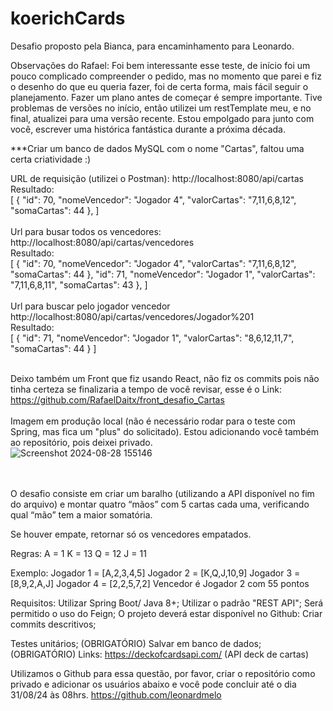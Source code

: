 # koerichCards

Desafio proposto pela Bianca, para encaminhamento para Leonardo.

Observações do Rafael: Foi bem interessante esse teste, de início foi um pouco complicado compreender o pedido, mas no momento que parei e fiz o desenho do que eu queria fazer, foi
de certa forma, mais fácil seguir o planejamento. Fazer um plano antes de começar é sempre importante. Tive problemas de versões no início, então utilizei um restTemplate meu, e no final,
atualizei para uma versão recente. Estou empolgado para junto com você, escrever uma histórica fantástica durante a próxima década.


***Criar um banco de dados MySQL com o nome "Cartas", faltou uma certa criatividade :)

URL de requisição (utilizei o Postman): http://localhost:8080/api/cartas </br>
Resultado: </br>
[
    {
        "id": 70,
        "nomeVencedor": "Jogador 4",
        "valorCartas": "7,11,6,8,12",
        "somaCartas": 44
    },
] </br>
</br>
Url para busar todos os vencedores: http://localhost:8080/api/cartas/vencedores </br>
Resultado: </br>
[
    {
        "id": 70,
        "nomeVencedor": "Jogador 4",
        "valorCartas": "7,11,6,8,12",
        "somaCartas": 44
    },
     "id": 71,
        "nomeVencedor": "Jogador 1",
        "valorCartas": "7,11,6,8,11",
        "somaCartas": 43
    },
] </br></br>
Url para buscar pelo jogador vencedor http://localhost:8080/api/cartas/vencedores/Jogador%201 </br>
Resultado: </br>
[
    {
        "id": 71,
        "nomeVencedor": "Jogador 1",
        "valorCartas": "8,6,12,11,7",
        "somaCartas": 44
    }
] </br></br>

Deixo também um Front que fiz usando React, não fiz os commits pois não tinha certeza se finalizaria a tempo de você revisar, esse é o Link: </br>
https://github.com/RafaelDaitx/front_desafio_Cartas </br></br>
Imagem em produção local (não é necessário rodar para o teste com Spring, mas fica um "plus" do solicitado). Estou adicionando você também ao repositório, pois deixei privado. </br>
![Screenshot 2024-08-28 155146](https://github.com/user-attachments/assets/b3c4f6d6-6066-418b-beda-55ddcf4ec3de)
</br></br></br>

O desafio consiste em criar um baralho (utilizando a API disponível no fim do arquivo) e montar quatro “mãos” com 5 cartas cada uma, verificando qual “mão” tem a maior somatória.

Se houver empate, retornar só os vencedores empatados.

Regras:
A = 1
K = 13
Q = 12
J = 11

Exemplo:
Jogador 1 = [A,2,3,4,5]
Jogador 2 = [K,Q,J,10,9]
Jogador 3 = [8,9,2,A,J]
Jogador 4 = [2,2,5,7,2]
Vencedor é Jogador 2 com 55 pontos

Requisitos:
Utilizar Spring Boot/ Java 8+;
Utilizar o padrão "REST API";
Será permitido o uso do Feign;
O projeto deverá estar disponível no Github:
Criar commits descritivos;

Testes unitários; (OBRIGATÓRIO)
Salvar em banco de dados; (OBRIGATÓRIO)
Links: https://deckofcardsapi.com/ (API deck de cartas)

Utilizamos o Github para essa questão, por favor, criar o repositório como privado e adicionar os usuários abaixo e você pode concluir até o dia 31/08/24 às 08hrs.
https://github.com/leonardmelo 
